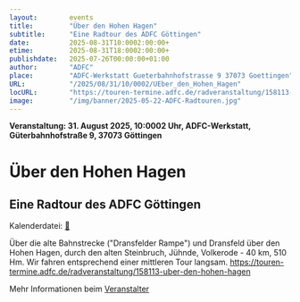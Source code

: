 ```yaml
---
layout:        events
title:         "Über den Hohen Hagen"
subtitle:      "Eine Radtour des ADFC Göttingen"
date:          2025-08-31T10:0002:00:00+
etime:         2025-08-31T18:0002:00:00+
publishdate:   2025-07-26T00:00:00+01:00
author:        "ADFC"
place:         "ADFC-Werkstatt Gueterbahnhofstrasse 9 37073 Goettingen"
URL:           "/2025/08/31/10/0002/UEber_den_Hohen_Hagen"
locURL:        "https://touren-termine.adfc.de/radveranstaltung/158113-uber-den-hohen-hagen"
image:         "/img/banner/2025-05-22-ADFC-Radtouren.jpg"
---
```


**Veranstaltung: 31. August 2025, 10:0002 Uhr, ADFC-Werkstatt, Güterbahnhofstraße 9, 37073 Göttingen**

Über den Hohen Hagen
===========

Eine Radtour des ADFC Göttingen
-----------


Kalenderdatei: [📆](/ics/2025-08-31_10-0002_ueber_den_hohen_hagen.ics)

Über die alte Bahnstrecke ("Dransfelder Rampe") und Dransfeld über den Hohen Hagen, durch den alten Steinbruch, Jühnde, Volkerode - 40 km, 510 Hm. Wir fahren entsprechend einer mittleren Tour langsam.
https://touren-termine.adfc.de/radveranstaltung/158113-uber-den-hohen-hagen

Mehr Informationen beim [Veranstalter](https://touren-termine.adfc.de/radveranstaltung/158113-uber-den-hohen-hagen)
